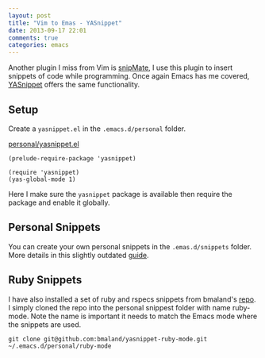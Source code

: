 ```yaml
---
layout: post
title: "Vim to Emas - YASnippet"
date: 2013-09-17 22:01
comments: true
categories: emacs
---
```

Another plugin I miss from Vim is [snipMate](http://www.vim.org/scripts/script.php?script_id=2540), I use this plugin to insert snippets of code while programming. Once again Emacs has me covered, [YASnippet](https://github.com/capitaomorte/yasnippet) offers the same functionality.

## Setup
Create a `yasnippet.el` in the `.emacs.d/personal` folder.

[personal/yasnippet.el](https://github.com/justinramel/prelude/blob/master/personal/yasnippet.el)

```
(prelude-require-package 'yasnippet)

(require 'yasnippet)
(yas-global-mode 1)
```

Here I make sure the `yasnippet` package is available then require the package and enable it globally.

## Personal Snippets
You can create your own personal snippets in the `.emas.d/snippets` folder. More details in this slightly outdated [guide](http://capitaomorte.github.io/yasnippet/).

## Ruby Snippets
I have also installed a set of ruby and rspecs snippets from bmaland's [repo](https://github.com/bmaland/yasnippet-ruby-mode). I simply cloned the repo into the personal snippest folder with name ruby-mode. Note the name is important it needs to match the Emacs mode where the snippets are used.

```
git clone git@github.com:bmaland/yasnippet-ruby-mode.git ~/.emacs.d/personal/ruby-mode
```
